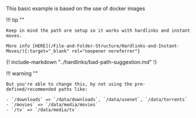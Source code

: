 This basic example is based on the use of docker images

!!! tip ""

    Keep in mind the path are setup so it works with hardlinks and instant moves.

    More info [HERE](/File-and-Folder-Structure/Hardlinks-and-Instant-Moves/){:target="_blank" rel="noopener noreferrer"}

{! include-markdown "../hardlinks/bad-path-suggestion.md" !}

!!! warning ""

    But you're able to change this, by not using the pre-defined/recommended paths like:

    - `/downloads` => `/data/downloads`, `/data/usenet`, `/data/torrents`
    - `/movies` => `/data/media/movies`
    - `/tv` => `/data/media/tv`
